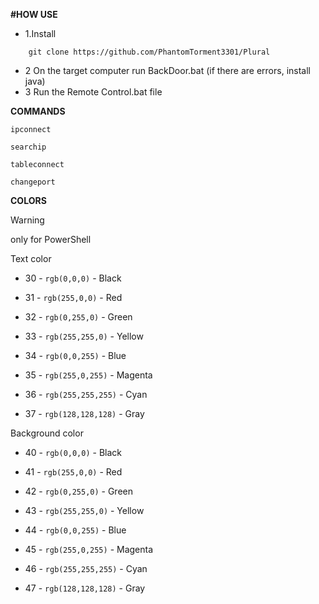 **#HOW USE**
 - 1.Install
```
    git clone https://github.com/PhantomTorment3301/Plural
```
- 2 On the target computer run BackDoor.bat (if there are errors, install java)
- 3 Run the Remote Control.bat file

**COMMANDS**

`ipconnect`

`searchip`

`tableconnect`

`changeport`
  

**COLORS**
> [!WARNING]
> only for PowerShell

Text color
- 30 - `rgb(0,0,0)` - Black

- 31 - `rgb(255,0,0)` - Red

- 32 - `rgb(0,255,0)` - Green

- 33 - `rgb(255,255,0)` - Yellow

- 34 - `rgb(0,0,255)` - Blue

- 35 - `rgb(255,0,255)` - Magenta

- 36 - `rgb(255,255,255)` - Cyan

- 37 - `rgb(128,128,128)` - Gray

Background color

- 40 - `rgb(0,0,0)` - Black

- 41 - `rgb(255,0,0)` - Red

- 42 - `rgb(0,255,0)` - Green

- 43 - `rgb(255,255,0)` - Yellow

- 44 - `rgb(0,0,255)` - Blue

- 45 - `rgb(255,0,255)` - Magenta

- 46 - `rgb(255,255,255)` - Cyan

- 47 - `rgb(128,128,128)` - Gray
